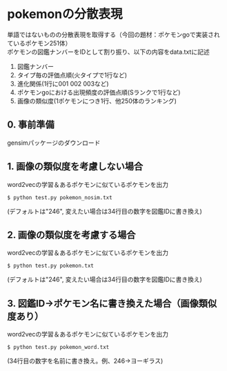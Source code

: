 # pokemonの分散表現   

単語ではないものの分散表現を取得する（今回の題材：ポケモンgoで実装されているポケモン251体）    
ポケモンの図鑑ナンバーをIDとして割り振り、以下の内容をdata.txtに記述   

1. 図鑑ナンバー   
2. タイプ毎の評価点順(火タイプで1行など)   
3. 進化関係(1行に001 002 003など)   
4. ポケモンgoにおける出現頻度の評価点順(Sランクで1行など)   
5. 画像の類似度(1ポケモンにつき1行、他250体のランキング)   

## 0. 事前準備   
gensimパッケージのダウンロード   

## 1. 画像の類似度を考慮しない場合   
word2vecの学習＆あるポケモンに似ているポケモンを出力  

`$ python test.py pokemon_nosim.txt`   

(デフォルトは"246", 変えたい場合は34行目の数字を図鑑IDに書き換え)   

## 2. 画像の類似度を考慮する場合   
word2vecの学習＆あるポケモンに似ているポケモンを出力   

`$ python test.py pokemon.txt`   

(デフォルトは"246", 変えたい場合は34行目の数字を図鑑IDに書き換え)   

## 3. 図鑑ID→ポケモン名に書き換えた場合（画像類似度あり）   
word2vecの学習＆あるポケモンに似ているポケモンを出力   

`$ python test.py pokemon_word.txt`   

(34行目の数字を名前に書き換え。例、246→ヨーギラス)   
